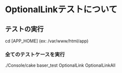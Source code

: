 # OptionalLinkテストについて
## テストの実行
cd [APP_HOME] (ex: /var/www/html/app)

### 全てのテストケースを実行
./Console/cake baser_test OptionalLink OptionalLinkAll